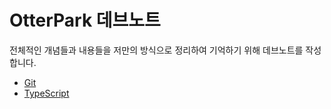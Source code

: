# OtterPark 데브노트

전체적인 개념들과 내용들을 저만의 방식으로 정리하여 기억하기 위해 데브노트를 작성합니다.

- [Git](git/README.md)
- [TypeScript](typescript/README.md)
